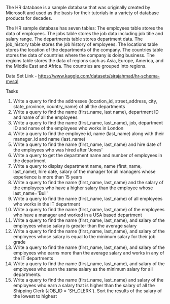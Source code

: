 The HR database is a sample database that was originally created by Microsoft and used as the basis for their tutorials in a variety of database products for decades.

The HR sample database has seven tables:
The employees table stores the data of employees.
The jobs table stores the job data including job title and salary range.
The departments table stores department data.
The job_history table stores the job history of employees.
The locations table stores the location of the departments of the company.
The countries table stores the data of countries where the company is doing business.
The regions table stores the data of regions such as Asia, Europe, America, and the Middle East and Africa. The countries are grouped into regions.

Data Set Link - https://www.kaggle.com/datasets/sirajahmad/hr-schema-mysql

Tasks

1. Write a query to find the addresses (location_id, street_address, city, state_province, country_name) of all the departments
2. Write a query to find the name (first_name, last name), department ID and name of all the employees
3. Write a query to find the name (first_name, last_name), job, department ID and name of the employees who works in London
4. Write a query to find the employee id, name (last_name) along with their manager_id and name (last_name)
5. Write a query to find the name (first_name, last_name) and hire date of the employees who was hired after 'Jones'
6. Write a query to get the department name and number of employees in the department
7. Write a query to display department name, name (first_name, last_name), hire date, salary of the manager for all managers whose experience is more than 15 years
8. Write a query to find the name (first_name, last_name) and the salary of the employees who have a higher salary than the employee whose last_name='Bull'
9. Write a query to find the name (first_name, last_name) of all employees who works in the IT department
10. Write a query to find the name (first_name, last_name) of the employees who have a manager and worked in a USA based department
11. Write a query to find the name (first_name, last_name), and salary of the employees whose salary is greater than the average salary
12. Write a query to find the name (first_name, last_name), and salary of the employees whose salary is equal to the minimum salary for their job grade
13. Write a query to find the name (first_name, last_name), and salary of the employees who earns more than the average salary and works in any of the IT departments
14. Write a query to find the name (first_name, last_name), and salary of the employees who earn the same salary as the minimum salary for all departments.
15. Write a query to find the name (first_name, last_name) and salary of the employees who earn a salary that is higher than the salary of all the Shipping Clerk (JOB_ID = 'SH_CLERK'). Sort the results of the salary of the lowest to highest 
